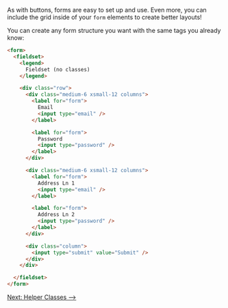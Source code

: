 As with buttons, forms are easy to set up and use. Even more, you can include the grid inside of your `form` elements to create better layouts!

You can create any form structure you want with the same tags you already know:

```html
<form>
  <fieldset>
    <legend>
      Fieldset (no classes)
    </legend>

    <div class="row">
      <div class="medium-6 xsmall-12 columns">
        <label for="form">
          Email
          <input type="email" />
        </label>

        <label for="form">
          Password
          <input type="password" />
        </label>
      </div>

      <div class="medium-6 xsmall-12 columns">
        <label for="form">
          Address Ln 1
          <input type="email" />
        </label>

        <label for="form">
          Address Ln 2
          <input type="password" />
        </label>
      </div>

      <div class="column">
        <input type="submit" value="Submit" />
      </div>
    </div>

  </fieldset>
</form>
```

[Next: Helper Classes ⟶](Classes)